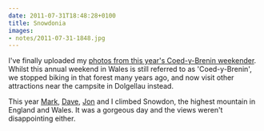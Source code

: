 ```yaml
---
date: 2011-07-31T18:48:28+0100
title: Snowdonia
images:
- notes/2011-07-31-1848.jpg
---
```

I've finally uploaded my [photos from this year's Coed-y-Brenin weekender][1]. Whilst this annual weekend in Wales is still referred to as 'Coed-y-Brenin', we stopped biking in that forest many years ago, and now visit other attractions near the campsite in Dolgellau instead.

This year [Mark][2], [Dave][3], [Jon][4] and I climbed Snowdon, the highest mountain in England and Wales. It was a gorgeous day and the views weren't disappointing either.

[1]: https://www.flickr.com/photos/paulrobertlloyd/sets/72157627194510143/
[2]: http://gravo.co.uk/
[3]: https://www.flickr.com/photos/derv1980/
[4]: http://roobottom.com/
